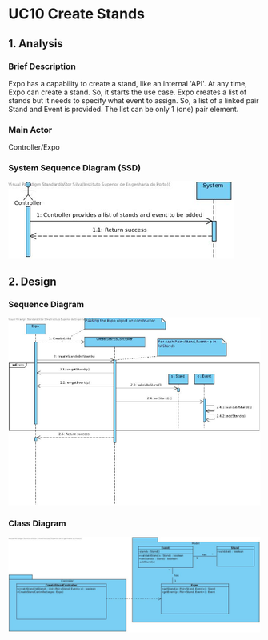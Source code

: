 # **UC10 Create Stands**

## **1. Analysis**

### Brief Description

Expo has a capability to create a stand, like an internal 'API'. At any time, Expo can create a stand. So, it starts the use case. Expo creates a list of stands but it needs to specify what event to assign. So, a list of a linked pair Stand and Event is provided. The list can be only 1 (one) pair element.

### Main Actor

Controller/Expo

### System Sequence Diagram (SSD)

![UC10-SSD.jpg](UC10-SSD.jpg)

## **2. Design**

### Sequence Diagram

![UC10-Design-Sequence.jpg](UC10-Design-Sequence.jpg)

### Class Diagram

![UC10-Design-Class.jpg](UC10-Design-Class.jpg)
